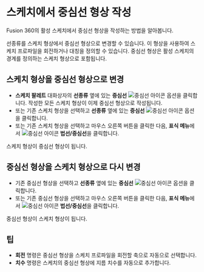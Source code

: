 스케치에서 중심선 형상 작성
===============

Fusion 360의 활성 스케치에서 중심선 형상을 작성하는 방법을 알아봅니다.

선종류를 스케치 형상에서 중심선 형상으로 변경할 수 있습니다. 이 형상을 사용하여 스케치 프로파일을 회전하거나 대칭을 정의할 수 있습니다. 중심선 형상은 활성 스케치의 경계를 정의하는 스케치 형상으로 포함됩니다.

스케치 형상을 중심선 형상으로 변경
-------------------

*   **스케치 팔레트** 대화상자의 **선종류** 옆에 있는 **중심선** ![중심선 아이콘](https://help.autodesk.com/cloudhelp/KOR/Fusion-Sketch/images/icon/skt/centerline.png) 옵션을 클릭합니다. 작성한 모든 스케치 형상이 이제 중심선 형상으로 작성됩니다.
*   또는 기존 스케치 형상을 선택하고 **선종류** 옆에 있는 **중심선** ![중심선 아이콘](https://help.autodesk.com/cloudhelp/KOR/Fusion-Sketch/images/icon/skt/centerline.png) 옵션을 클릭합니다.
*   또는 기존 스케치 형상을 선택하고 마우스 오른쪽 버튼을 클릭한 다음, **표식 메뉴**에서 ![중심선 아이콘](https://help.autodesk.com/cloudhelp/KOR/Fusion-Sketch/images/icon/skt/centerline.png) **법선/중심선**을 클릭합니다.

스케치 형상이 중심선 형상이 됩니다.

중심선 형상을 스케치 형상으로 다시 변경
----------------------

*   기존 중심선 형상을 선택하고 **선종류** 옆에 있는 **중심선** ![중심선 아이콘](https://help.autodesk.com/cloudhelp/KOR/Fusion-Sketch/images/icon/skt/centerline.png) 옵션을 클릭합니다.
*   또는 기존 중심선 형상을 선택하고 마우스 오른쪽 버튼을 클릭한 다음, **표식 메뉴**에서 ![중심선 아이콘](https://help.autodesk.com/cloudhelp/KOR/Fusion-Sketch/images/icon/skt/centerline.png) **법선/중심선**을 클릭합니다.

중심선 형상이 스케치 형상이 됩니다.

팁
-

*   **회전** 명령은 중심선 형상을 스케치 프로파일을 회전할 축으로 자동으로 선택합니다.
*   **치수** 명령은 스케치의 중심선 형상에 지름 치수를 자동으로 추가합니다.